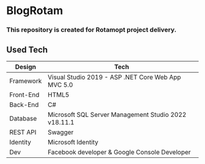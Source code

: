 # BlogRotam 
### This repository is created for Rotamopt project delivery.

## Used Tech

| Design | Tech      |
| ---    | ---       |
| Framework | Visual Studio 2019 - ASP .NET Core Web App MVC 5.0 |
| Front-End | HTML5 |
| Back-End  | C# |
| Database  | Microsoft SQL Server Management Studio 2022  v18.11.1     |
| REST API  | Swagger  |
| Identity  | Microsoft Identity |
| Dev       | Facebook developer & Google Console Developer |

